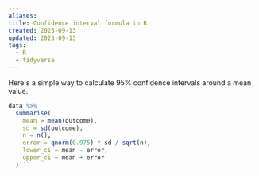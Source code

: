 ```yaml
---
aliases: 
title: Confidence interval formula in R
created: 2023-09-13
updated: 2023-09-13
tags:
  - R
  - tidyverse
---
```

Here's a simple way to calculate 95% confidence intervals around a mean value.

```r 
data %>%
  summarise(
    mean = mean(outcome),
    sd = sd(outcome),
    n = n(),
    error = qnorm(0.975) * sd / sqrt(n),
    lower_ci = mean - error,
    upper_ci = mean + error
  )```
